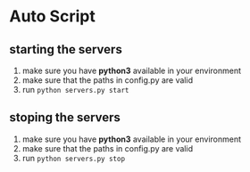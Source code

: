 # Auto Script

## starting the servers

1. make sure you have **python3** available in your environment
2. make sure that the paths in config.py are valid
3. run `python servers.py start`


## stoping the servers

1. make sure you have **python3** available in your environment
2. make sure that the paths in config.py are valid
3. run `python servers.py stop`
